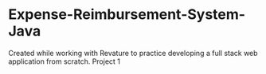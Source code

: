 # Expense-Reimbursement-System-Java
Created while working with Revature to practice developing a full stack web application from scratch. Project 1
